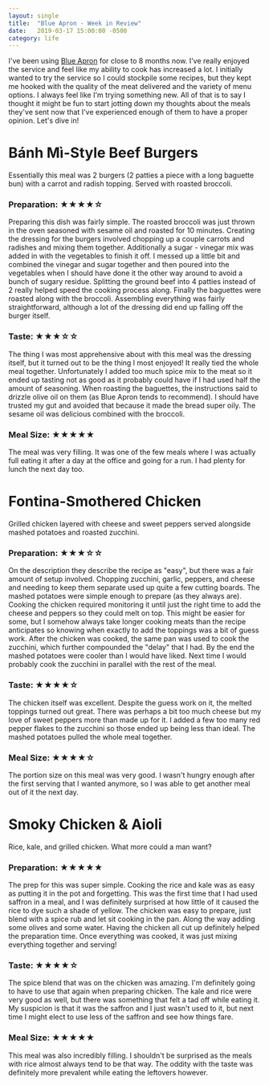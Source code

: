 ```yaml
---
layout: single
title:  "Blue Apron - Week in Review"
date:   2019-03-17 15:00:00 -0500
category: life
---
```


I've been using [Blue Apron](https://www.blueapron.com) for close to 8 months now. I've really enjoyed the service and feel like my ability to cook has increased a lot. I initially wanted to try the service so I could stockpile some recipes, but they kept me hooked with the quality of the meat delivered and the variety of menu options. I always feel like I'm trying something new. All of that is to say I thought it might be fun to start jotting down my thoughts about the meals they've sent now that I've experienced enough of them to have a proper opinion. Let's dive in!

# Bánh Mì-Style Beef Burgers
Essentially this meal was 2 burgers (2 patties a piece with a long baguette bun) with a carrot and radish topping. Served with roasted broccoli.
### Preparation: ★★★★☆
Preparing this dish was fairly simple. The roasted broccoli was just thrown in the oven seasoned with sesame oil and roasted for 10 minutes. Creating the dressing for the burgers involved chopping up a couple carrots and radishes and mixing them together. Additionally a sugar - vinegar mix was added in with the vegetables to finish it off. I messed up a little bit and combined the vinegar and sugar together and then poured into the vegetables when I should have done it the other way around to avoid a bunch of sugary residue. Splitting the ground beef into 4 patties instead of 2 really helped speed the cooking process along. Finally the baguettes were roasted along with the broccoli. Assembling everything was fairly straightforward, although a lot of the dressing did end up falling off the burger itself.
### Taste: ★★★☆☆
The thing I was most apprehensive about with this meal was the dressing itself, but it turned out to be the thing I most enjoyed! It really tied the whole meal together. Unfortunately I added too much spice mix to the meat so it ended up tasting not as good as it probably could have if I had used half the amount of seasoning. When roasting the baguettes, the instructions said to drizzle olive oil on them (as Blue Apron tends to recommend). I should have trusted my gut and avoided that because it made the bread super oily. The sesame oil was delicious combined with the broccoli.
### Meal Size: ★★★★★
The meal was very filling. It was one of the few meals where I was actually full eating it after a day at the office and going for a run. I had plenty for lunch the next day too.

# Fontina-Smothered Chicken
Grilled chicken layered with cheese and sweet peppers served alongside mashed potatoes and roasted zucchini.
### Preparation: ★★★☆☆
On the description they describe the recipe as "easy", but there was a fair amount of setup involved. Chopping zucchini, garlic, peppers, and cheese and needing to keep them separate used up quite a few cutting boards. The mashed potatoes were simple enough to prepare (as they always are). Cooking the chicken required monitoring it until just the right time to add the cheese and peppers so they could melt on top. This might be easier for some, but I somehow always take longer cooking meats than the recipe anticipates so knowing when exactly to add the toppings was a bit of guess work. After the chicken was cooked, the same pan was used to cook the zucchini, which further compounded the "delay" that I had. By the end the mashed potatoes were cooler than I would have liked. Next time I would probably cook the zucchini in parallel with the rest of the meal.
### Taste: ★★★★☆
The chicken itself was excellent. Despite the guess work on it, the melted toppings turned out great. There was perhaps a bit too much cheese but my love of sweet peppers more than made up for it. I added a few too many red pepper flakes to the zucchini so those ended up being less than ideal. The mashed potatoes pulled the whole meal together.
### Meal Size: ★★★★☆
The portion size on this meal was very good. I wasn't hungry enough after the first serving that I wanted anymore, so I was able to get another meal out of it the next day.

# Smoky Chicken & Aioli
Rice, kale, and grilled chicken. What more could a man want?
### Preparation: ★★★★★
The prep for this was super simple. Cooking the rice and kale was as easy as putting it in the pot and forgetting. This was the first time that I had used saffron in a meal, and I was definitely surprised at how little of it caused the rice to dye such a shade of yellow. The chicken was easy to prepare, just blend with a spice rub and let sit cooking in the pan. Along the way adding some olives and some water. Having the chicken all cut up definitely helped the preparation time. Once everything was cooked, it was just mixing everything together and serving!
### Taste: ★★★★☆
The spice blend that was on the chicken was amazing. I'm definitely going to have to use that again when preparing chicken. The kale and rice were very good as well, but there was something that felt a tad off while eating it. My suspicion is that it was the saffron and I just wasn't used to it, but next time I might elect to use less of the saffron and see how things fare.
### Meal Size: ★★★★★
This meal was also incredibly filling. I shouldn't be surprised as the meals with rice almost always tend to be that way. The oddity with the taste was definitely more prevalent while eating the leftovers however.